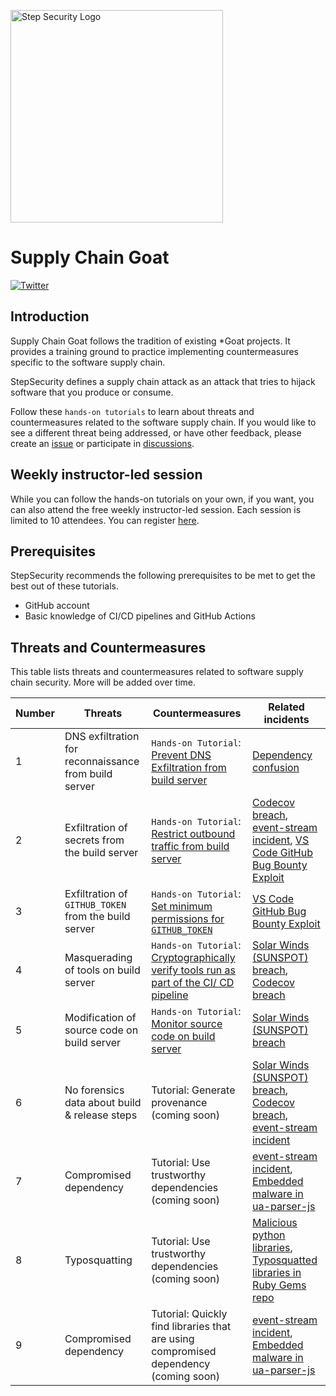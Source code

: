 <p align="left">
  <img src="https://raw.githubusercontent.com/step-security/supply-chain-goat/main/images/Logo.png" alt="Step Security Logo" width="340">
</p>

# Supply Chain Goat

[![Twitter](https://img.shields.io/twitter/url?url=https://github.com/step-security/supply-chain-goat)](https://twitter.com/intent/tweet/?text=Supply%20Chain%20Goat:%20Hands-on%20tutorials%20to%20learn%20about%20software%20supply%20chain%20security&url=https://github.com/step-security/supply-chain-goat)

## Introduction

Supply Chain Goat follows the tradition of existing *Goat projects. It provides a training ground to practice implementing countermeasures specific to the software supply chain. 

StepSecurity defines a supply chain attack as an attack that tries to hijack software that you produce or consume. 

Follow these `hands-on tutorials` to learn about threats and countermeasures related to the software supply chain. If you would like to see a different threat being addressed, or have other feedback, please create an [issue](https://github.com/step-security/supply-chain-goat/issues) or participate in [discussions](https://github.com/step-security/supply-chain-goat/discussions). 

## Weekly instructor-led session
While you can follow the hands-on tutorials on your own, if you want, you can also attend the free weekly instructor-led session. Each session is limited to 10 attendees. You can register [here](https://calendly.com/varunsh-step/supply-chain-goat).

## Prerequisites

StepSecurity recommends the following prerequisites to be met to get the best out of these tutorials.
* GitHub account
* Basic knowledge of CI/CD pipelines and GitHub Actions

## Threats and Countermeasures

This table lists threats and countermeasures related to software supply chain security. More will be added over time. 

Number | Threats  | Countermeasures  | Related incidents
-------|--------- |------------------|----------------
1      |DNS exfiltration for reconnaissance from build server | `Hands-on Tutorial`: [Prevent DNS Exfiltration from build server](DNSExfiltration.md) | [Dependency confusion](https://medium.com/@alex.birsan/dependency-confusion-4a5d60fec610)
2      |Exfiltration of secrets from the build server | `Hands-on Tutorial`: [Restrict outbound traffic from build server](RestrictOutboundTraffic.md) | [Codecov breach](https://about.codecov.io/security-update/), [event-stream incident](https://blog.npmjs.org/post/180565383195/details-about-the-event-stream-incident.html), [VS Code GitHub Bug Bounty Exploit](https://www.bleepingcomputer.com/news/security/heres-how-a-researcher-broke-into-microsoft-vs-codes-github/)
3      |Exfiltration of `GITHUB_TOKEN` from the build server | `Hands-on Tutorial`: [Set minimum permissions for `GITHUB_TOKEN`](MinimumTokenPermissions.md)| [VS Code GitHub Bug Bounty Exploit](https://www.bleepingcomputer.com/news/security/heres-how-a-researcher-broke-into-microsoft-vs-codes-github/)
4      |Masquerading of tools on build server | `Hands-on Tutorial`: [Cryptographically verify tools run as part of the CI/ CD pipeline](CryptographicallyVerify.md)  | [Solar Winds (SUNSPOT) breach](http://crowdstrike.com/blog/sunspot-malware-technical-analysis/), [Codecov breach](https://about.codecov.io/security-update/)
5      |Modification of source code on build server | `Hands-on Tutorial`: [Monitor source code on build server](MonitorSourceCode.md)  | [Solar Winds (SUNSPOT) breach](http://crowdstrike.com/blog/sunspot-malware-technical-analysis/)
6      |No forensics data about build & release steps | Tutorial: Generate provenance (coming soon)  | [Solar Winds (SUNSPOT) breach](http://crowdstrike.com/blog/sunspot-malware-technical-analysis/), [Codecov breach](https://about.codecov.io/security-update/), [event-stream incident](https://blog.npmjs.org/post/180565383195/details-about-the-event-stream-incident.html)
7      |Compromised dependency | Tutorial: Use trustworthy dependencies (coming soon)  | [event-stream incident](https://blog.npmjs.org/post/180565383195/details-about-the-event-stream-incident.html), [Embedded malware in ua-parser-js](https://github.com/advisories/GHSA-pjwm-rvh2-c87w)
8      |Typosquatting | Tutorial: Use trustworthy dependencies (coming soon)  | [Malicious python libraries](https://www.zdnet.com/article/two-malicious-python-libraries-removed-from-pypi/), [Typosquatted libraries in Ruby Gems repo](https://thehackernews.com/2020/04/rubygem-typosquatting-malware.html)
9      |Compromised dependency | Tutorial: Quickly find libraries that are using compromised dependency (coming soon)  | [event-stream incident](https://blog.npmjs.org/post/180565383195/details-about-the-event-stream-incident.html), [Embedded malware in ua-parser-js](https://github.com/advisories/GHSA-pjwm-rvh2-c87w)
